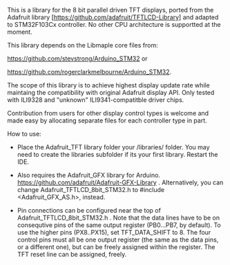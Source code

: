 This is a library for the 8 bit parallel driven TFT displays, ported from the Adafruit library [https://github.com/adafruit/TFTLCD-Library] and adapted to STM32F103Cx controller. No other CPU architecture is supportted at the moment.

This library depends on the Libmaple core files from:

https://github.com/stevstrong/Arduino_STM32 or

https://github.com/rogerclarkmelbourne/Arduino_STM32.

The scope of this library is to achieve highest display update rate while maintaing the compatibility with original Adafruit display API.
Only tested with ILI9328 and "unknown" ILI9341-compatitble driver chips.

Contribution from users for other display control types is welcome and made easy by allocating separate files for each controller type in part. 

How to use:
- Place the Adafruit_TFT library folder your <arduinosketchfolder>/libraries/ folder. You may need to create the libraries subfolder if its your first library. Restart the IDE.

- Also requires the Adafruit_GFX library for Arduino. https://github.com/adafruit/Adafruit-GFX-Library . Alternatively, you can change Adafruit_TFTLCD_8bit_STM32.h to #include <Adafruit_GFX_AS.h>, instead.

- Pin connections can be configured near the top of Adafruit_TFTLCD_8bit_STM32.h . Note that the data lines have to be on consequtive pins of the same output register (PB0...PB7, by default).
  To use the higher pins (PX8..PX15), set TFT_DATA_SHIFT to 8. The four control pins must all be one output register (the same as the data pins, or a different one), but can be freely
  assigned within the register. The TFT reset line can be assigned, freely.
